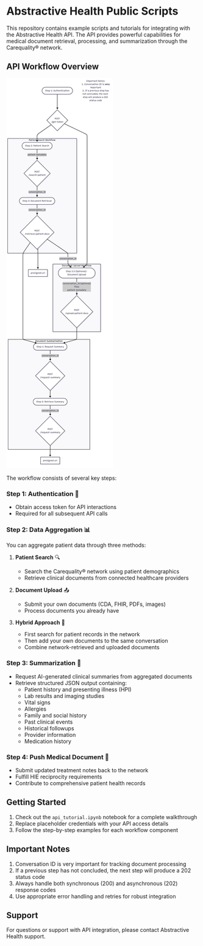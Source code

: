 # Abstractive Health Public Scripts

This repository contains example scripts and tutorials for integrating with the Abstractive Health API. The API provides powerful capabilities for medical document retrieval, processing, and summarization through the Carequality® network.

## API Workflow Overview

![API Workflow Diagram](api_workflow.png)

The workflow consists of several key steps:

### Step 1: Authentication 🔑
- Obtain access token for API interactions
- Required for all subsequent API calls

### Step 2: Data Aggregation 📊
You can aggregate patient data through three methods:

1. **Patient Search** 🔍
   - Search the Carequality® network using patient demographics
   - Retrieve clinical documents from connected healthcare providers

2. **Document Upload** 📤
   - Submit your own documents (CDA, FHIR, PDFs, images)
   - Process documents you already have

3. **Hybrid Approach** 🔄
   - First search for patient records in the network
   - Then add your own documents to the same conversation
   - Combine network-retrieved and uploaded documents

### Step 3: Summarization 🧠
- Request AI-generated clinical summaries from aggregated documents
- Retrieve structured JSON output containing:
  - Patient history and presenting illness (HPI)
  - Lab results and imaging studies
  - Vital signs
  - Allergies
  - Family and social history
  - Past clinical events
  - Historical followups
  - Provider information
  - Medication history

### Step 4: Push Medical Document 📝
- Submit updated treatment notes back to the network
- Fulfill HIE reciprocity requirements
- Contribute to comprehensive patient health records

## Getting Started

1. Check out the `api_tutorial.ipynb` notebook for a complete walkthrough
2. Replace placeholder credentials with your API access details
3. Follow the step-by-step examples for each workflow component

## Important Notes

1. Conversation ID is very important for tracking document processing
2. If a previous step has not concluded, the next step will produce a 202 status code
3. Always handle both synchronous (200) and asynchronous (202) response codes
4. Use appropriate error handling and retries for robust integration

## Support

For questions or support with API integration, please contact Abstractive Health support.